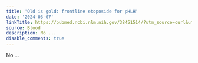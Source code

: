 ```yaml
---
title: 'Old is gold: frontline etoposide for pHLH'
date: '2024-03-07'
linkTitle: https://pubmed.ncbi.nlm.nih.gov/38451514/?utm_source=curl&utm_medium=rss&utm_campaign=journals&utm_content=7603509&fc=None&ff=20240308170616&v=2.18.0.post9+e462414
source: Blood
description: No ...
disable_comments: true
---
```

No ...